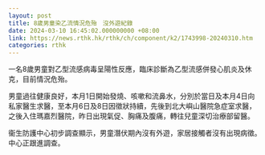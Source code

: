 ```yaml
---
layout: post
title: 8歲男童染乙流情況危殆　沒外遊紀錄
date: 2024-03-10 16:45:02.000000000 +08:00
link: https://news.rthk.hk/rthk/ch/component/k2/1743998-20240310.htm
categories: rthk
---
```


一名8歲男童對乙型流感病毒呈陽性反應，臨床診斷為乙型流感併發心肌炎及休克，目前情況危殆。

男童過往健康良好，本月1日開始發燒、咳嗽和流鼻水，分別於當日及本月4日向私家醫生求醫，至本月6日及8日因徵狀持續，先後到北大嶼山醫院急症室求醫，之後入住瑪嘉烈醫院，昨日出現氣促、胸痛及腹痛，轉往兒童深切治療部留醫。

衞生防護中心初步調查顯示，男童潛伏期內沒有外遊，家居接觸者沒有出現病徵。中心正跟進調查。
